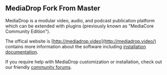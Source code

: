 MediaDrop Fork From Master
----------

MediaDrop is a modular video, audio, and podcast publication platform which can
be extended with plugins (previously known as "MediaCore Community Edition").

The offical website is [http://mediadrop.video](http://mediadrop.video/) contains
more information about the software including
[installation documentation](http://mediadrop.video/docs/install/).

If you require help with MediaDrop customization or installation, check out our
friendly [community forums](http://mediadrop.video/community).


